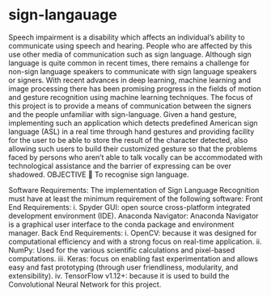 # sign-langauage



Speech impairment is a disability which affects an individual’s ability to communicate using speech and hearing. People who are affected by this use other media of communication such as sign language. Although sign language is quite common in recent times, there remains a challenge for non-sign language speakers to communicate with sign language speakers or signers. With recent advances in deep learning, machine learning and image processing there has been promising progress in the fields of motion and gesture recognition using machine learning techniques. The focus of this project is to provide a means of communication between the signers and the people unfamiliar with sign-language. Given a hand gesture, implementing such an application which detects predefined American sign language (ASL) in a real time through hand gestures and providing facility for the user to be able to store the result of the character detected, also allowing such users to build their customized gesture so that the problems faced by persons who aren’t able to talk vocally can be accommodated with technological assistance and the barrier of expressing can be over shadowed.
 OBJECTIVE
 To recognise sign language.


Software Requirements:
The implementation of Sign Language Recognition must have at least the minimum requirement of the following software:
Front End Requirements:
i. Spyder GUI: open source cross-platform integrated development environment (IDE).
Anaconda Navigator: Anaconda Navigator is a graphical user interface to the conda package and environment manager.
Back End Requirements:
i. OpenCV: because it was designed for computational efficiency and with a strong focus on real-time application.
ii. NumPy: Used for the various scientific calculations and pixel-based computations.
iii. Keras: focus on enabling fast experimentation and allows easy and fast prototyping (through user friendliness, modularity, and extensibility).
iv. TensorFlow v1.12+: because it is used to build the Convolutional Neural Network for this project.
